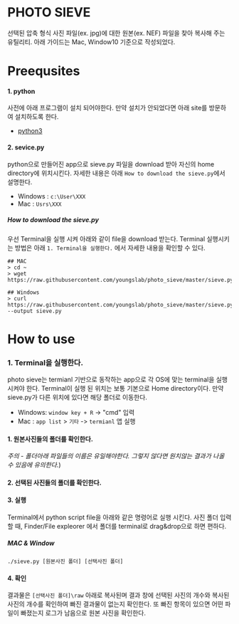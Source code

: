 
# PHOTO SIEVE
선택된 압축 형식 사진 파일(ex. jpg)에 대한 원본(ex. NEF) 파일을 찾아 복사해 주는 유틸리티. 아래 가이드는 Mac, Window10 기준으로 작성되었다. 

# Preequsites

#### 1. python 
사전에 아래 프로그램이 설치 되어야한다. 만약 설치가 안되었다면 아래 site를 방문하여 설치하도록 한다.
- [python3](https://www.python.org/downloads/) 

#### 2. sevice.py
python으로 만들어진 app으로 sieve.py 파일을 download 받아 자신의 home directory에 위치시킨다. 자세한 내용은 아래 `How to download the sieve.py`에서 설명한다. 
- Windows : `c:\User\XXX`
- Mac : `Usrs\XXX`

##### How to download the sieve.py

우선 Terminal을 실행 시켜 아래와 같이 file을 download 받는다. Terminal 실행시키는 방법은 아래 `1. Terminal을 실행한다.` 에서 자세한 내용을 확인할 수 있다. 

```
## MAC
> cd ~ 
> wget https://raw.githubusercontent.com/youngslab/photo_sieve/master/sieve.py

## Windows
> curl https://raw.githubusercontent.com/youngslab/photo_sieve/master/sieve.py --output sieve.py
```



# How to use

### 1. Terminal을 실행한다. 
photo sieve는 termianl 기반으로 동작하는 app으로 각 OS에 맞는 terminal을 실행 시켜야 한다. Terminal이 실행 된 위치는 보통 기본으로 Home directory이다. 만약 sieve.py가 다른 위치에 있다면 해당 폴더로 이동한다. 

- Windows: `window key + R` -> "cmd" 입력
- Mac : `app list` > `기타` -> `termianl` 앱 실행 


#### 1. 원본사진들의 폴더를 확인한다. 
*주의 - 폴더아래 파일들의 이름은 유일해야한다. 그렇지 않다면 원치않는 결과가 나올 수 있음에 유의한다.*)

#### 2. 선택된 사진들의 폴더를 확인한다.  


#### 3. 실행
Terminal에서 python script file을 아래와 같은 명령어로 실행 시킨다.  사진 폴더 입력할 때, Finder/File expleorer 에서 폴더를 terminal로 drag&drop으로 하면 편하다. 


##### MAC & Window
```
./sieve.py [원본사진 폴더] [선택사진 폴더]
```

#### 4. 확인
결과물은 `[선택사진 폴더]\raw` 아래로 복사된며 결과 창에 선택된 사진의 개수와 복사된 사진의 개수를 확인하여 빠진 결과물이 없는지 확인한다. 또 빠진 항목이 있으면 어떤 파일이 빠졌는지 로그가 남음으로 원본 사진을 확인한다. 

